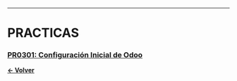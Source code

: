 
---
# PRACTICAS
### [PR0301: Configuración Inicial de Odoo](./pr0401/Documentacion.md)

**[← Volver](../index.md)**